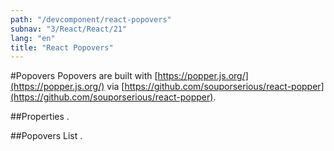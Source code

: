 ```yaml
---
path: "/devcomponent/react-popovers"
subnav: "3/React/React/21"
lang: "en"
title: "React Popovers"
---
```


#Popovers
Popovers are built with [https://popper.js.org/](https://popper.js.org/) via [https://github.com/souporserious/react-popper](https://github.com/souporserious/react-popper).
<reactpopoversexample1 />

##Properties
.
<reactpopoversexample2 />

##Popovers List
.
<reactpopoversexample3 />
